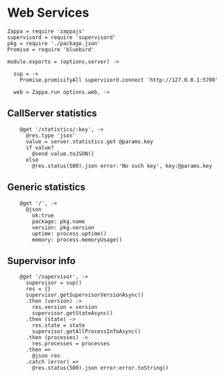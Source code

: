 Web Services
============

    Zappa = require 'zappajs'
    supervisord = require 'supervisord'
    pkg = require './package.json'
    Promise = require 'bluebird'

    module.exports = (options,server) ->

      sup = ->
        Promise.promisifyAll supervisord.connect 'http://127.0.0.1:5700'

      web = Zappa.run options.web, ->

CallServer statistics
---------------------

        @get '/statistics/:key', ->
          @res.type 'json'
          value = server.statistics.get @params.key
          if value?
            @send value.toJSON()
          else
            @res.status(500).json error:'No such key', key:@params.key

Generic statistics
------------------

        @get '/', ->
          @json
            ok:true
            package: pkg.name
            version: pkg.version
            uptime: process.uptime()
            memory: process.memoryUsage()

Supervisor info
---------------

        @get '/supervisor', ->
          supervisor = sup()
          res = {}
          supervisor.getSupervisorVersionAsync()
          .then (version) ->
            res.version = version
            supervisor.getStateAsync()
          .then (state) ->
            res.state = state
            supervisor.getAllProcessInfoAsync()
          .then (processes) ->
            res.processes = processes
          .then =>
            @json res
          .catch (error) =>
            @res.status(500).json error:error.toString()
